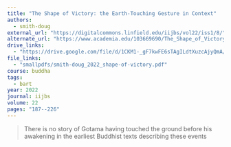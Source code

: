 ```yaml
---
title: "The Shape of Victory: the Earth-Touching Gesture in Context"
authors:
  - smith-doug
external_url: "https://digitalcommons.linfield.edu/iijbs/vol22/iss1/8/"
alternate_url: "https://www.academia.edu/103669690/The_Shape_of_Victory_the_Earth_Touching_Gesture_in_Context"
drive_links:
  - "https://drive.google.com/file/d/1CKM1-_gF7kwFE6sTAgILdtXuzcAjyQmA/view?usp=drivesdk"
file_links:
  - "smallpdfs/smith-doug_2022_shape-of-victory.pdf"
course: buddha
tags:
  - bart
year: 2022
journal: iijbs
volume: 22
pages: "187--226"
---
```


> There is no story of Gotama having touched the ground before his awakening in the earliest Buddhist texts describing these events
